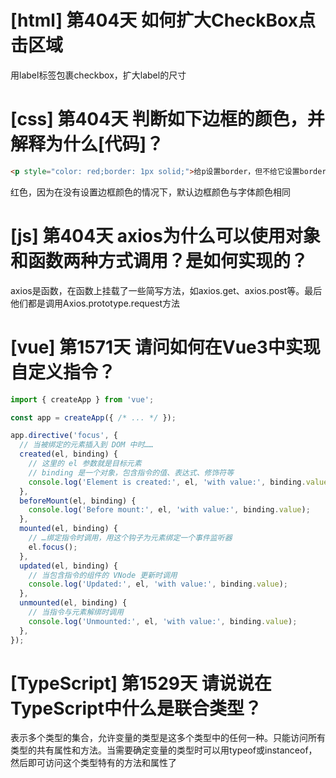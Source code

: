 # [html] 第404天 如何扩大CheckBox点击区域

用label标签包裹checkbox，扩大label的尺寸

# [css] 第404天 判断如下边框的颜色，并解释为什么[代码]？

```html
<p style="color: red;border: 1px solid;">给p设置border，但不给它设置border-color</div>
```

红色，因为在没有设置边框颜色的情况下，默认边框颜色与字体颜色相同

# [js] 第404天 axios为什么可以使用对象和函数两种方式调用？是如何实现的？

axios是函数，在函数上挂载了一些简写方法，如axios.get、axios.post等。最后他们都是调用Axios.prototype.request方法

# [vue] 第1571天 请问如何在Vue3中实现自定义指令？

```javascript
import { createApp } from 'vue';

const app = createApp({ /* ... */ });

app.directive('focus', {
  // 当被绑定的元素插入到 DOM 中时……
  created(el, binding) {
    // 这里的 el 参数就是目标元素
    // binding 是一个对象，包含指令的值、表达式、修饰符等
    console.log('Element is created:', el, 'with value:', binding.value);
  },
  beforeMount(el, binding) {
    console.log('Before mount:', el, 'with value:', binding.value);
  },
  mounted(el, binding) {
    // …绑定指令时调用，用这个钩子为元素绑定一个事件监听器
    el.focus();
  },
  updated(el, binding) {
    // 当包含指令的组件的 VNode 更新时调用
    console.log('Updated:', el, 'with value:', binding.value);
  },
  unmounted(el, binding) {
    // 当指令与元素解绑时调用
    console.log('Unmounted:', el, 'with value:', binding.value);
  },
});

```


# [TypeScript] 第1529天 请说说在TypeScript中什么是联合类型？

表示多个类型的集合，允许变量的类型是这多个类型中的任何一种。只能访问所有类型的共有属性和方法。当需要确定变量的类型时可以用typeof或instanceof，然后即可访问这个类型特有的方法和属性了
